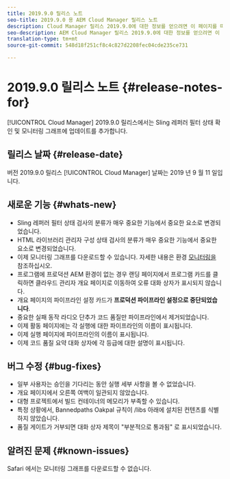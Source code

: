 ```yaml
---
title: 2019.9.0 릴리스 노트
seo-title: 2019.9.0 용 AEM Cloud Manager 릴리스 노트
description: Cloud Manager 릴리스 2019.9.0에 대한 정보를 얻으려면 이 페이지를 따르십시오.
seo-description: AEM Cloud Manager 릴리스 2019.9.0에 대한 정보를 얻으려면 이 페이지를 따르십시오.
translation-type: tm+mt
source-git-commit: 548d18f251cf8c4c827d2208fec04cde235ce731

---
```


# 2019.9.0 릴리스 노트 {#release-notes-for}

[!UICONTROL Cloud Manager] 2019.9.0 릴리스에서는 Sling 레퍼러 필터 상태 확인 및 모니터링 그래프에 업데이트를 추가합니다.

## 릴리스 날짜 {#release-date}

버전 2019.9.0 릴리스 [!UICONTROL Cloud Manager] 날짜는 2019 년 9 월 11 일입니다.

## 새로운 기능 {#whats-new}

* Sling 레퍼러 필터 상태 검사의 분류가 매우 중요한 기능에서 중요한 요소로 변경되었습니다.
* HTML 라이브러리 관리자 구성 상태 검사의 분류가 매우 중요한 기능에서 중요한 요소로 변경되었습니다.
* 이제 모니터링 그래프를 다운로드할 수 있습니다. 자세한 내용은 환경 [모니터링을](monitor-your-environments.md) 참조하십시오.
* 프로그램에 프로덕션 AEM 환경이 없는 경우 랜딩 페이지에서 프로그램 카드를 클릭하면 클라우드 관리자 개요 페이지로 이동하여 오류 대화 상자가 표시되지 않습니다.
* 개요 페이지의 파이프라인 설정 카드가 **프로덕션 파이프라인 설정으로 중단되었습니다**.
* 중요한 실패 동작 라디오 단추가 코드 품질만 파이프라인에서 제거되었습니다.
* 이제 활동 페이지에는 각 실행에 대한 파이프라인의 이름이 표시됩니다.
* 이제 실행 페이지에 파이프라인의 이름이 표시됩니다.
* 이제 코드 품질 요약 대화 상자에 각 등급에 대한 설명이 표시됩니다.

## 버그 수정 {#bug-fixes}

* 일부 사용자는 승인을 기다리는 동안 실행 세부 사항을 볼 수 없었습니다.
* 개요 페이지에서 오른쪽 여백이 일관되지 않았습니다.
* 대형 프로젝트에서 빌드 컨테이너의 메모리가 부족할 수 있습니다.
* 특정 상황에서, Bannedpaths Oakpal 규칙이 /libs 아래에 설치된 컨텐츠를 식별하지 않았습니다.
* 품질 게이트가 거부되면 대화 상자 제목이 "부분적으로 통과됨" 로 표시되었습니다.

## 알려진 문제 {#known-issues}

Safari 에서는 모니터링 그래프를 다운로드할 수 없습니다.
